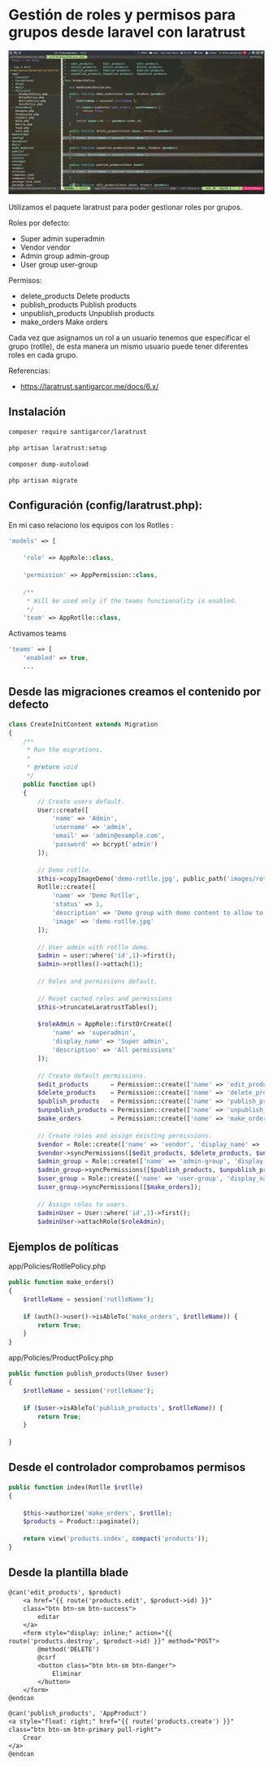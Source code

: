 # Gestión de roles y permisos para grupos desde laravel con laratrust

![](./img/laravel-roles-permisos-grupos-01.png)

Utilizamos el paquete laratrust para poder gestionar roles por grupos.

Roles por defecto:

-   Super admin superadmin
-   Vendor vendor
-   Admin group admin-group
-   User group user-group

Permisos:

-   delete\_products Delete products
-   publish\_products Publish products
-   unpublish\_products Unpublish products
-   make\_orders Make orders

Cada vez que asignamos un rol a un usuario tenemos que especificar el
grupo (rotlle), de esta manera un mismo usuario puede tener diferentes
roles en cada grupo.

Referencias:

-   <https://laratrust.santigarcor.me/docs/6.x/>

## Instalación

    composer require santigarcor/laratrust
    
    php artisan laratrust:setup
    
    composer dump-autoload
    
    php artisan migrate

## Configuración (config/laratrust.php):

En mi caso relaciono los equipos con los Rotlles :

```php
'models' => [

    'role' => AppRole::class,

    'permission' => AppPermission::class,

    /**
     * Will be used only if the teams functionality is enabled.
     */
    'team' => AppRotlle::class,
```

Activamos teams

```php
'teams' => [
    'enabled' => true,
    ...
```

## Desde las migraciones creamos el contenido por defecto

```php
class CreateInitContent extends Migration
{
    /**
     * Run the migrations.
     *
     * @return void
     */
    public function up()
    {
        // Create users default.
        User::create([
            'name' => 'Admin',
            'username' => 'admin',
            'email' => 'admin@example.com',
            'password' => bcrypt('admin')
        ]);

        // Demo rotlle.
        $this->copyImageDemo('demo-rotlle.jpg', public_path('images/rotlles'), public_path('images/demo/rotlles'));
        Rotlle::create([
            'name' => 'Demo Rotlle',
            'status' => 1,
            'description' => 'Demo group with demo content to allow to see the functionalities of the application.',
            'image' => 'demo-rotlle.jpg'
        ]);

        // User admin with rotlle demo.
        $admin = user::where('id',1)->first();
        $admin->rotlles()->attach(1);

        // Roles and permissions default.

        // Reset cached roles and permissions
        $this->truncateLaratrustTables();

        $roleAdmin = AppRole::firstOrCreate([
            'name' => 'superadmin',
            'display_name' => 'Super admin',
            'description' => 'All permissions'
        ]);

        // Create default permissions.
        $edit_products      = Permission::create(['name' => 'edit_products', 'display_name' => 'Edit products', 'description' => 'Edit products']);
        $delete_products    = Permission::create(['name' => 'delete_products', 'display_name' => 'Delete products', 'description' => 'Delete products']);
        $publish_products   = Permission::create(['name' => 'publish_products', 'display_name' => 'Publish products', 'description' => 'Publish products']);
        $unpublish_products = Permission::create(['name' => 'unpublish_products', 'display_name' => 'Unpublish products', 'description' => 'Unpublish products']);
        $make_orders        = Permission::create(['name' => 'make_orders', 'display_name' => 'Make orders', 'description' => 'Make orders']);

        // Create roles and assign existing permissions.
        $vendor = Role::create(['name' => 'vendor', 'display_name' => 'Vendor', 'description' => 'Vendor']);
        $vendor->syncPermissions([$edit_products, $delete_products, $unpublish_products]); 
        $admin_group = Role::create(['name' => 'admin-group', 'display_name' => 'Admin group', 'description' => 'Admin group']);
        $admin_group->syncPermissions([$publish_products, $unpublish_products, $make_orders, $edit_products, $delete_products]); 
        $user_group = Role::create(['name' => 'user-group', 'display_name' => 'User group', 'description' => 'User group']);
        $user_group->syncPermissions([$make_orders]); 

        // Assign roles to users.
        $adminUser = User::where('id',1)->first();
        $adminUser->attachRole($roleAdmin);
```

## Ejemplos de políticas

app/Policies/RotllePolicy.php

```php
public function make_orders()
{
    $rotlleName = session('rotlleName');

    if (auth()->user()->isAbleTo('make_orders', $rotlleName)) {
        return True;
    }
}
```

app/Policies/ProductPolicy.php

```php
public function publish_products(User $user)
{
    $rotlleName = session('rotlleName');

    if ($user->isAbleTo('publish_products', $rotlleName)) {
        return True;
    }

}
```

## Desde el controlador comprobamos permisos

```php
public function index(Rotlle $rotlle)
{

    $this->authorize('make_orders', $rotlle);
    $products = Product::paginate();

    return view('products.index', compact('products'));
}
```

## Desde la plantilla blade

```php+HTML
@can('edit_products', $product)
    <a href="{{ route('products.edit', $product->id) }}" 
    class="btn btn-sm btn-success">
        editar
    </a>
    <form style="display: inline;" action="{{ route('products.destroy', $product->id) }}" method="POST">
        @method('DELETE')
        @csrf
        <button class="btn btn-sm btn-danger">
            Eliminar
        </button>
    </form>
@endcan
```


```php+HTML
@can('publish_products', 'AppProduct')
<a style="float: right;" href="{{ route('products.create') }}" 
class="btn btn-sm btn-primary pull-right">
    Crear
</a>
@endcan
```
